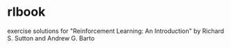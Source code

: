 # rlbook
exercise solutions for "Reinforcement Learning: An Introduction" by Richard S. Sutton and Andrew G. Barto
